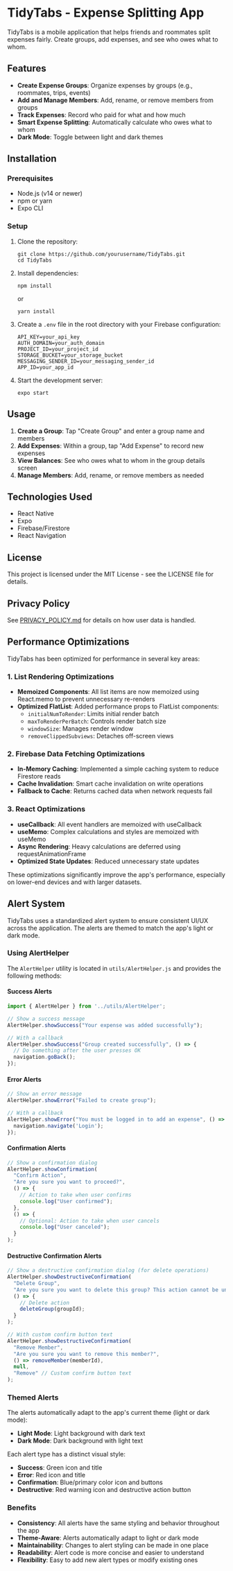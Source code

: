 # TidyTabs - Expense Splitting App

TidyTabs is a mobile application that helps friends and roommates split expenses fairly. Create groups, add expenses, and see who owes what to whom.

## Features

- **Create Expense Groups**: Organize expenses by groups (e.g., roommates, trips, events)
- **Add and Manage Members**: Add, rename, or remove members from groups
- **Track Expenses**: Record who paid for what and how much
- **Smart Expense Splitting**: Automatically calculate who owes what to whom
- **Dark Mode**: Toggle between light and dark themes

## Installation

### Prerequisites

- Node.js (v14 or newer)
- npm or yarn
- Expo CLI

### Setup

1. Clone the repository:
   ```
   git clone https://github.com/yourusername/TidyTabs.git
   cd TidyTabs
   ```

2. Install dependencies:
   ```
   npm install
   ```
   or
   ```
   yarn install
   ```

3. Create a `.env` file in the root directory with your Firebase configuration:
   ```
   API_KEY=your_api_key
   AUTH_DOMAIN=your_auth_domain
   PROJECT_ID=your_project_id
   STORAGE_BUCKET=your_storage_bucket
   MESSAGING_SENDER_ID=your_messaging_sender_id
   APP_ID=your_app_id
   ```

4. Start the development server:
   ```
   expo start
   ```

## Usage

1. **Create a Group**: Tap "Create Group" and enter a group name and members
2. **Add Expenses**: Within a group, tap "Add Expense" to record new expenses
3. **View Balances**: See who owes what to whom in the group details screen
4. **Manage Members**: Add, rename, or remove members as needed

## Technologies Used

- React Native
- Expo
- Firebase/Firestore
- React Navigation

## License

This project is licensed under the MIT License - see the LICENSE file for details.

## Privacy Policy

See [PRIVACY_POLICY.md](./PRIVACY_POLICY.md) for details on how user data is handled.

## Performance Optimizations

TidyTabs has been optimized for performance in several key areas:

### 1. List Rendering Optimizations

- **Memoized Components**: All list items are now memoized using React.memo to prevent unnecessary re-renders
- **Optimized FlatList**: Added performance props to FlatList components:
  - `initialNumToRender`: Limits initial render batch
  - `maxToRenderPerBatch`: Controls render batch size
  - `windowSize`: Manages render window
  - `removeClippedSubviews`: Detaches off-screen views

### 2. Firebase Data Fetching Optimizations

- **In-Memory Caching**: Implemented a simple caching system to reduce Firestore reads
- **Cache Invalidation**: Smart cache invalidation on write operations
- **Fallback to Cache**: Returns cached data when network requests fail

### 3. React Optimizations

- **useCallback**: All event handlers are memoized with useCallback
- **useMemo**: Complex calculations and styles are memoized with useMemo
- **Async Rendering**: Heavy calculations are deferred using requestAnimationFrame
- **Optimized State Updates**: Reduced unnecessary state updates

These optimizations significantly improve the app's performance, especially on lower-end devices and with larger datasets.

## Alert System

TidyTabs uses a standardized alert system to ensure consistent UI/UX across the application. The alerts are themed to match the app's light or dark mode.

### Using AlertHelper

The `AlertHelper` utility is located in `utils/AlertHelper.js` and provides the following methods:

#### Success Alerts

```javascript
import { AlertHelper } from '../utils/AlertHelper';

// Show a success message
AlertHelper.showSuccess("Your expense was added successfully");

// With a callback
AlertHelper.showSuccess("Group created successfully", () => {
  // Do something after the user presses OK
  navigation.goBack();
});
```

#### Error Alerts

```javascript
// Show an error message
AlertHelper.showError("Failed to create group");

// With a callback
AlertHelper.showError("You must be logged in to add an expense", () => {
  navigation.navigate('Login');
});
```

#### Confirmation Alerts

```javascript
// Show a confirmation dialog
AlertHelper.showConfirmation(
  "Confirm Action",
  "Are you sure you want to proceed?",
  () => {
    // Action to take when user confirms
    console.log("User confirmed");
  },
  () => {
    // Optional: Action to take when user cancels
    console.log("User canceled");
  }
);
```

#### Destructive Confirmation Alerts

```javascript
// Show a destructive confirmation dialog (for delete operations)
AlertHelper.showDestructiveConfirmation(
  "Delete Group",
  "Are you sure you want to delete this group? This action cannot be undone.",
  () => {
    // Delete action
    deleteGroup(groupId);
  }
);

// With custom confirm button text
AlertHelper.showDestructiveConfirmation(
  "Remove Member",
  "Are you sure you want to remove this member?",
  () => removeMember(memberId),
  null,
  "Remove" // Custom confirm button text
);
```

### Themed Alerts

The alerts automatically adapt to the app's current theme (light or dark mode):

- **Light Mode**: Light background with dark text
- **Dark Mode**: Dark background with light text

Each alert type has a distinct visual style:
- **Success**: Green icon and title
- **Error**: Red icon and title
- **Confirmation**: Blue/primary color icon and buttons
- **Destructive**: Red warning icon and destructive action button

### Benefits

- **Consistency**: All alerts have the same styling and behavior throughout the app
- **Theme-Aware**: Alerts automatically adapt to light or dark mode
- **Maintainability**: Changes to alert styling can be made in one place
- **Readability**: Alert code is more concise and easier to understand
- **Flexibility**: Easy to add new alert types or modify existing ones 